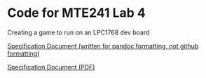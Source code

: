 # Code for MTE241 Lab 4

Creating a game to run on an LPC1768 dev board

[Specification Document (written for pandoc formatting, not github formatting)](specification/specification.md)

[Specification Document (PDF)](specification/specification.pdf)
